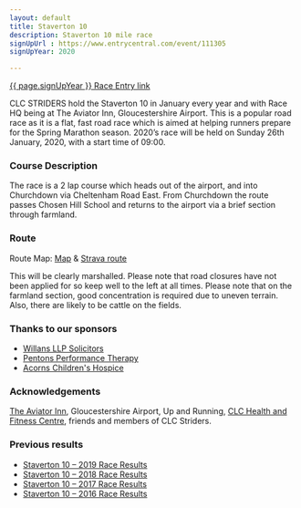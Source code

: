 ```yaml
---
layout: default
title: Staverton 10
description: Staverton 10 mile race
signUpUrl : https://www.entrycentral.com/event/111305
signUpYear: 2020

---
```


<a href="{{ page.signUpUrl }}">{{ page.signUpYear }} Race Entry link</a>

CLC STRIDERS hold the Staverton 10 in January every year and with Race HQ being at The Aviator Inn, Gloucestershire Airport.
This is a popular road race as it is a flat, fast road race which is aimed at helping runners prepare for the Spring Marathon season. 2020’s race will be held on Sunday 26th January, 2020, with a start time of 09:00.

### Course Description

The race is a 2 lap course which heads out of the airport, and into Churchdown via Cheltenham Road East. From Churchdown the route passes Chosen Hill School and returns to the airport via a brief section through farmland.

### Route

Route Map: <a href="/assets/staverton-10-mile-route-map.pdf">Map</a> & <a href="https://www.strava.com/routes/7184956">Strava route</a>

This will be clearly marshalled. Please note that road closures have not been applied for so keep well to the left at all times. Please note that on the farmland section, good concentration is required due to uneven terrain. Also, there are likely to be cattle on the fields.

### Thanks to our sponsors

- [Willans LLP Solicitors](https://willans.co.uk/)
- [Pentons Performance Therapy](https://pentonsperformancetherapy.co.uk/)
- [Acorns Children's Hospice](https://www.acorns.org.uk/)

### Acknowledgements

[The Aviator Inn](http://www.theaviatorglos.co.uk/), Gloucestershire Airport, Up and Running,
[CLC Health and Fitness Centre](https://fitness.cheltladiescollege.org/),  friends and members of CLC Striders.

### Previous results


- <a href="/assets/staverton-10-mile-results-2019.pdf">Staverton 10 – 2019 Race Results</a>
- <a href="/assets/staverton-10-mile-results-2018.pdf">Staverton 10 – 2018 Race Results</a>
- <a href="/assets/staverton-10-mile-results-2017.pdf">Staverton 10 – 2017 Race Results</a>
- <a href="/assets/staverton-10-mile-results-2016.pdf">Staverton 10 – 2016 Race Results</a>

 

